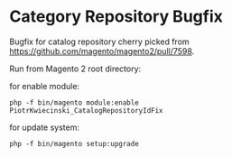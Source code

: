 # Category Repository Bugfix
Bugfix for catalog repository cherry picked from https://github.com/magento/magento2/pull/7598.

Run from Magento 2 root directory:

for enable module:
```
php -f bin/magento module:enable PiotrKwiecinski_CatalogRepositoryIdFix
```

for update system:
```
php -f bin/magento setup:upgrade
```
